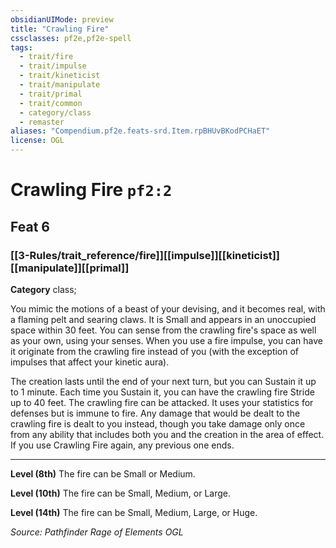 ```yaml
---
obsidianUIMode: preview
title: "Crawling Fire"
cssclasses: pf2e,pf2e-spell
tags:
  - trait/fire
  - trait/impulse
  - trait/kineticist
  - trait/manipulate
  - trait/primal
  - trait/common
  - category/class
  - remaster
aliases: "Compendium.pf2e.feats-srd.Item.rpBHUvBKodPCHaET"
license: OGL
---
```

# Crawling Fire `pf2:2`
## Feat 6
### [[3-Rules/trait_reference/fire]][[impulse]][[kineticist]][[manipulate]][[primal]]

**Category** class; 




You mimic the motions of a beast of your devising, and it becomes real, with a flaming pelt and searing claws. It is Small and appears in an unoccupied space within 30 feet. You can sense from the crawling fire's space as well as your own, using your senses. When you use a fire impulse, you can have it originate from the crawling fire instead of you (with the exception of impulses that affect your kinetic aura).

The creation lasts until the end of your next turn, but you can Sustain it up to 1 minute. Each time you Sustain it, you can have the crawling fire Stride up to 40 feet. The crawling fire can be attacked. It uses your statistics for defenses but is immune to fire. Any damage that would be dealt to the crawling fire is dealt to you instead, though you take damage only once from any ability that includes both you and the creation in the area of effect. If you use Crawling Fire again, any previous one ends.

* * *

**Level (8th)** The fire can be Small or Medium.

**Level (10th)** The fire can be Small, Medium, or Large.

**Level (14th)** The fire can be Small, Medium, Large, or Huge.

*Source: Pathfinder Rage of Elements*
*OGL*
